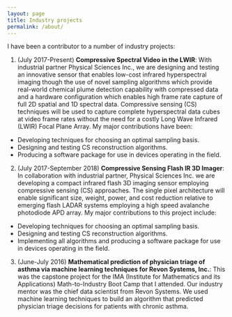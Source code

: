 ```yaml
---
layout: page
title: Industry projects
permalink: /about/
---
```


I have been a contributor to a number of industry projects:

1. (July 2017-Present) **Compressive Spectral Video in the LWIR**: With industrial partner Physical Sciences Inc., we are designing and testing an innovative sensor that enables low-cost infrared hyperspectral imaging though the use of novel sampling algorithms which provide real-world chemical plume detection capability with compressed data and a hardware configuration which enables high frame rate capture of full 2D spatial and 1D spectral data. Compressive sensing (CS) techniques will be used to capture complete hyperspectral data cubes at video frame rates without the need for a costly Long Wave Infrared (LWIR) Focal Plane Array. My major contributions have been:

- Developing techniques for choosing an optimal sampling basis.
- Designing and testing CS reconstruction algorithms.
- Producing a software package for use in devices operating in the field.

2. (July 2017-September 2018) **Compressive Sensing Flash IR 3D Imager**: In collaboration with industrial partner, Physical Sciences Inc. we are developing a compact infrared flash 3D imaging sensor employing compressive sensing (CS) approaches. The single pixel architecture will enable significant size, weight, power, and cost reduction relative to emerging flash LADAR systems employing a high speed avalanche photodiode APD array. My major contributions to this project include:

- Developing techniques for choosing an optimal sampling basis.
- Designing and testing CS reconstruction algorithms.
- Implementing all algorithms and producing a software package for use in devices operating in the field. 

3. (June-July 2016) **Mathematical prediction of physician triage of asthma via machine learning techniques for Revon Systems, Inc.**: This was the capstone project for the IMA (Institute for Mathematics and its Applications) Math-to-Industry Boot Camp that I attended. Our industry mentor was the chief data scientist from Revon Systems. We used machine learning techniques to build an algorithm that predicted physician triage decisions for patients with chronic asthma. 
 



